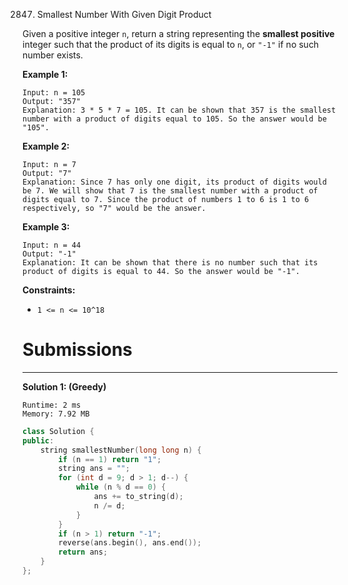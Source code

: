 2847. Smallest Number With Given Digit Product

Given a positive integer `n`, return a string representing the **smallest positive** integer such that the product of its digits is equal to `n`, or `"-1"` if no such number exists.

 

**Example 1:**
```
Input: n = 105
Output: "357"
Explanation: 3 * 5 * 7 = 105. It can be shown that 357 is the smallest number with a product of digits equal to 105. So the answer would be "105".
```

**Example 2:**
```
Input: n = 7
Output: "7"
Explanation: Since 7 has only one digit, its product of digits would be 7. We will show that 7 is the smallest number with a product of digits equal to 7. Since the product of numbers 1 to 6 is 1 to 6 respectively, so "7" would be the answer.
```

**Example 3:**
```
Input: n = 44
Output: "-1"
Explanation: It can be shown that there is no number such that its product of digits is equal to 44. So the answer would be "-1".
```

**Constraints:**

* `1 <= n <= 10^18`

# Submissions
---
**Solution 1: (Greedy)**
```
Runtime: 2 ms
Memory: 7.92 MB
```
```c++
class Solution {
public:
    string smallestNumber(long long n) {
        if (n == 1) return "1";
        string ans = "";
        for (int d = 9; d > 1; d--) {
            while (n % d == 0) {
                ans += to_string(d);
                n /= d;
            }
        }
        if (n > 1) return "-1";
        reverse(ans.begin(), ans.end());
        return ans;
    }
};
```

